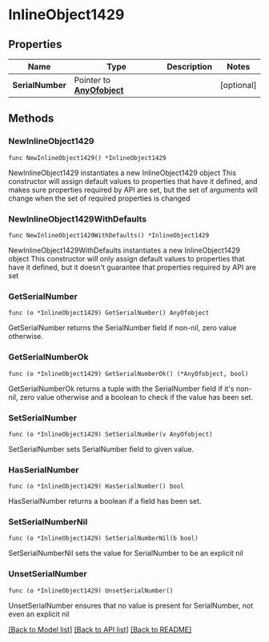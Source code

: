 # InlineObject1429

## Properties

Name | Type | Description | Notes
------------ | ------------- | ------------- | -------------
**SerialNumber** | Pointer to [**AnyOfobject**](anyOf&lt;object&gt;.md) |  | [optional] 

## Methods

### NewInlineObject1429

`func NewInlineObject1429() *InlineObject1429`

NewInlineObject1429 instantiates a new InlineObject1429 object
This constructor will assign default values to properties that have it defined,
and makes sure properties required by API are set, but the set of arguments
will change when the set of required properties is changed

### NewInlineObject1429WithDefaults

`func NewInlineObject1429WithDefaults() *InlineObject1429`

NewInlineObject1429WithDefaults instantiates a new InlineObject1429 object
This constructor will only assign default values to properties that have it defined,
but it doesn't guarantee that properties required by API are set

### GetSerialNumber

`func (o *InlineObject1429) GetSerialNumber() AnyOfobject`

GetSerialNumber returns the SerialNumber field if non-nil, zero value otherwise.

### GetSerialNumberOk

`func (o *InlineObject1429) GetSerialNumberOk() (*AnyOfobject, bool)`

GetSerialNumberOk returns a tuple with the SerialNumber field if it's non-nil, zero value otherwise
and a boolean to check if the value has been set.

### SetSerialNumber

`func (o *InlineObject1429) SetSerialNumber(v AnyOfobject)`

SetSerialNumber sets SerialNumber field to given value.

### HasSerialNumber

`func (o *InlineObject1429) HasSerialNumber() bool`

HasSerialNumber returns a boolean if a field has been set.

### SetSerialNumberNil

`func (o *InlineObject1429) SetSerialNumberNil(b bool)`

 SetSerialNumberNil sets the value for SerialNumber to be an explicit nil

### UnsetSerialNumber
`func (o *InlineObject1429) UnsetSerialNumber()`

UnsetSerialNumber ensures that no value is present for SerialNumber, not even an explicit nil

[[Back to Model list]](../README.md#documentation-for-models) [[Back to API list]](../README.md#documentation-for-api-endpoints) [[Back to README]](../README.md)


